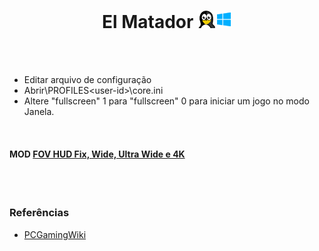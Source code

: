 
<h1 align="center"> El Matador <img width="55" height="" src="/assets/icons/os.png"></h1>
<h4 align="center"></h4>
<br><br>


- Editar arquivo de configuração 
- Abrir<path-to-game>\PROFILES\<user-id>\core.ini
- Altere  "fullscreen" 1  para "fullscreen" 0  para iniciar um jogo no modo Janela.

<br>

#### MOD [FOV HUD Fix, Wide, Ultra Wide e 4K](https://community.pcgamingwiki.com/files/file/1496-el-matador-fov-and-hud-fix/)

<br><br>

### Referências
- [PCGamingWiki](https://www.pcgamingwiki.com/wiki/El_Matador)